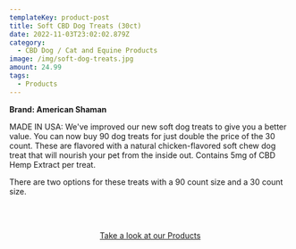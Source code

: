 ```yaml
---
templateKey: product-post
title: Soft CBD Dog Treats (30ct)
date: 2022-11-03T23:02:02.879Z
category:
  - CBD Dog / Cat and Equine Products
image: /img/soft-dog-treats.jpg
amount: 24.99
tags:
  - Products
---
```

**Brand: American Shaman**

MADE IN USA: We've improved our new soft dog treats to give you a better value. You can now buy 90 dog treats for just double the price of the 30 count.  These are flavored with a natural chicken-flavored soft chew dog treat that will nourish your pet from the inside out. Contains 5mg of CBD Hemp Extract per treat. 

There are two options for these treats with a 90 count size and a 30 count size.

<br><br>

<Center><a class="link-view-more-products" target="_blank" href="https://capitalamericanshaman.com/products">Take a look at our Products</a></Center>